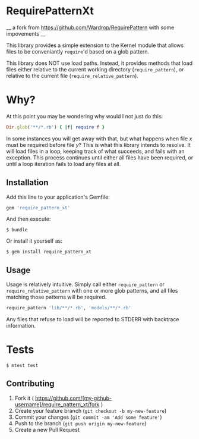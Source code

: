 # RequirePatternXt
__ a fork from https://github.com/Wardrop/RequirePattern with some impovements __

This library provides a simple extension to the Kernel module that allows files to be conveniantly `require`'d based on a glob pattern.

This library does NOT use load paths. Instead, it provides methods that load files either relative to the current working directory (`require_pattern`), or relative to the current file (`require_relative_pattern`).


# Why?

At this point you may be wondering why would I not just do this:

```ruby
Dir.glob('**/*.rb') { |f| require f }
```

In some instances you will get away with that, but what happens when file _x_ must be required before file _y_? This is what this library intends to resolve. It will load files in a loop, keeping track of what succeeds, and fails with an exception. This process continues until either all files have been required, or until a loop iteration fails to load any files at all.

## Installation

Add this line to your application's Gemfile:

```ruby
gem 'require_pattern_xt'
```

And then execute:

    $ bundle

Or install it yourself as:

    $ gem install require_pattern_xt

## Usage

Usage is relatively intuitive. Simply call either `require_pattern` or `require_relative_pattern` with one or more glob patterns, and all files matching those patterns will be required.

```ruby
require_pattern 'lib/**/*.rb', 'models/**/*.rb'
```

Any files that refuse to load will be reported to STDERR with backtrace information.

# Tests

    $ mtest test

## Contributing

1. Fork it ( https://github.com/[my-github-username]/require_pattern_xt/fork )
2. Create your feature branch (`git checkout -b my-new-feature`)
3. Commit your changes (`git commit -am 'Add some feature'`)
4. Push to the branch (`git push origin my-new-feature`)
5. Create a new Pull Request
